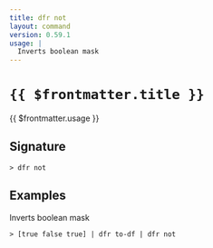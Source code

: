```yaml
---
title: dfr not
layout: command
version: 0.59.1
usage: |
  Inverts boolean mask
---
```


# `{{ $frontmatter.title }}`

<div style='white-space: pre-wrap;'>{{ $frontmatter.usage }}</div>

## Signature

```> dfr not ```

## Examples

Inverts boolean mask
```shell
> [true false true] | dfr to-df | dfr not
```
